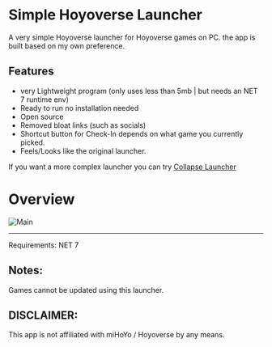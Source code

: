 # Simple Hoyoverse Launcher
A very simple Hoyoverse launcher for Hoyoverse games on PC. the app is built based on my own preference.

## Features
- very Lightweight program (only uses less than 5mb | but needs an NET 7 runtime env)
- Ready to run no installation needed
- Open source
- Removed bloat links (such as socials)
- Shortcut button for Check-In depends on what game you currently picked.
- Feels/Looks like the original launcher.

If you want a more complex launcher you can try [Collapse Launcher](https://github.com/neon-nyan/Collapse)

# Overview
![Main](readme/rdme.png)

---

Requirements: NET 7<br>

## Notes:
Games cannot be updated using this launcher.

## DISCLAIMER:
This app is not affiliated with miHoYo / Hoyoverse by any means.